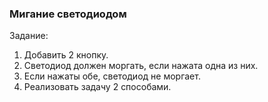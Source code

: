 ### Мигание светодиодом

Задание:

1) Добавить 2 кнопку.
2) Светодиод должен моргать, если нажата одна из них. 
3) Если нажаты обе, светодиод не моргает.
4) Реализовать задачу 2 способами.
